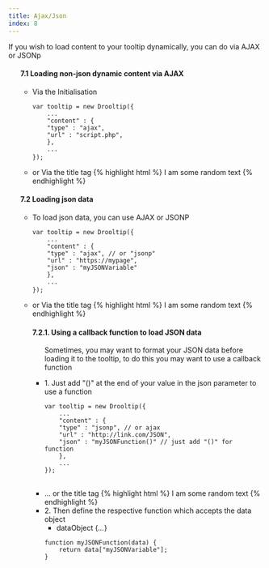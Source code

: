 ```yaml
---
title: Ajax/Json
index: 8
---
```



<p>If you wish to load content to your tooltip dynamically, you can do via AJAX or JSONp </p>
<ul class="subsection">
	<h4>7.1 Loading non-json dynamic content via AJAX</h4>
	<ul class = "steps">
		<li>
			<span class="instruction">Via the Initialisation</span>
<pre><code class="js">var tooltip = new Drooltip({
	...
	"content" : {
	"type" : "ajax",
	"url" : "script.php",
	},
	...
});</code> </pre>
		</li>
		<li class="second_method">
			<span class="instruction">or Via the title tag</span>
{% highlight html %}<span class="myTooltip" title=":ajax[script.php]:"> I am some random text </span>{% endhighlight %}
		</li>
	</ul>
</ul>
<ul class="subsection" >
	<h4>7.2 Loading json data</h4>
	<ul class = "steps" style="margin-left:0">
		<li>
			<span class="instruction">To load json data, you can use AJAX or JSONP </span>
<pre><code class="js">var tooltip = new Drooltip({
	...
	"content" : {
	"type" : "ajax", // or "jsonp"
	"url" : "https://mypage",
	"json" : "myJSONVariable"
	},
	...
});</code> </pre>
		</li>
		<li class="second_method">
			<span class="instruction">or Via the title tag</span>
{% highlight html %}<span class="myTooltip" title=":ajax[https://mypage, myJSONVariable]:"> I am some random text </span>{% endhighlight %}
		</li>
	</ul>
<ul class = "subsection">
	<h4>7.2.1. Using a callback function to load JSON data</h4>
	<ul class="steps" style="margin:0;">
		<p>Sometimes, you may want to format your JSON data before loading it to the tooltip, to do this you may want to use a callback function</p>
		<li>
			<span class="instruction">1. Just add "()" at the end of your value in the <span class="tag">json</span> parameter to use a function</span>
<pre><code class="js">var tooltip = new Drooltip({
	...
	"content" : {
	"type" : "jsonp", // or ajax
	"url" : "http://link.com/JSON",
	"json" : "myJSONFunction()" // just add "()" for function
	},
	...
});
</code>
</pre>
		</li>
		<li class="second_method">
			<span class="instruction">... or the title tag</span>
{% highlight html %}<span class="myTooltip" title=":jsonp[http://link.com/JSON, myJSONFunction()]:"> I am some random text </span>{% endhighlight %}
		</li>
		<li>
			<span class="instruction">2. Then define the respective function which accepts the <span class="tag">data</span> object</span>
			<ul class = "param_specification">
			<li><span>data</span>Object {<i class="params" title="The keys in your JSON result">...</i>}</li>
			</ul>
<pre><code class="js">function myJSONFunction(data) {
	return data["myJSONVariable"];
}
</code> </pre>
		</li>
	</ul>
</ul>
                
            
